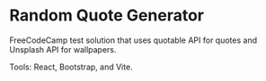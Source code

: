 # Random Quote Generator

FreeCodeCamp test solution that uses quotable API for quotes and Unsplash API for wallpapers.

Tools: React, Bootstrap, and Vite.
